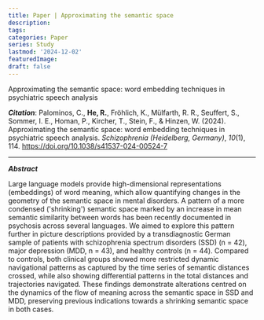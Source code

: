 ```yaml
---
title: Paper | Approximating the semantic space
description:
tags:
categories: Paper
series: Study
lastmod: '2024-12-02'
featuredImage:
draft: false
---
```


Approximating the semantic space: word embedding techniques in psychiatric speech analysis

<!--more-->

_**Citation**_: Palominos, C., **He, R.**, Fröhlich, K., Mülfarth, R. R., Seuffert, S., Sommer, I. E., Homan, P., Kircher, T., Stein, F., & Hinzen, W. (2024). Approximating the semantic space: word embedding techniques in psychiatric speech analysis. *Schizophrenia (Heidelberg, Germany)*, *10*(1), 114. https://doi.org/10.1038/s41537-024-00524-7

---

_**Abstract**_

Large language models provide high-dimensional representations (embeddings) of word meaning, which allow quantifying changes in the geometry of the semantic space in mental disorders. A pattern of a more condensed ('shrinking') semantic space marked by an increase in mean semantic similarity between words has been recently documented in psychosis across several languages. We aimed to explore this pattern further in picture descriptions provided by a transdiagnostic German sample of patients with schizophrenia spectrum disorders (SSD) (n = 42), major depression (MDD, n = 43), and healthy controls (n = 44). Compared to controls, both clinical groups showed more restricted dynamic navigational patterns as captured by the time series of semantic distances crossed, while also showing differential patterns in the total distances and trajectories navigated. These findings demonstrate alterations centred on the dynamics of the flow of meaning across the semantic space in SSD and MDD, preserving previous indications towards a shrinking semantic space in both cases.


